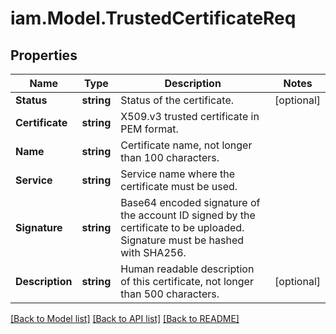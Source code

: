 # iam.Model.TrustedCertificateReq
## Properties

Name | Type | Description | Notes
------------ | ------------- | ------------- | -------------
**Status** | **string** | Status of the certificate. | [optional] 
**Certificate** | **string** | X509.v3 trusted certificate in PEM format. | 
**Name** | **string** | Certificate name, not longer than 100 characters. | 
**Service** | **string** | Service name where the certificate must be used. | 
**Signature** | **string** | Base64 encoded signature of the account ID signed by the certificate to be uploaded. Signature must be hashed with SHA256. | 
**Description** | **string** | Human readable description of this certificate, not longer than 500 characters. | [optional] 

[[Back to Model list]](../README.md#documentation-for-models) [[Back to API list]](../README.md#documentation-for-api-endpoints) [[Back to README]](../README.md)

